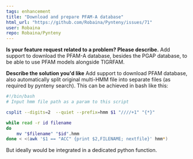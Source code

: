 ```yaml
---
tags: enhancement
title: "Download and prepare PFAM-A database"
html_url: "https://github.com/Robaina/Pynteny/issues/71"
user: Robaina
repo: Robaina/Pynteny
---
```


**Is your feature request related to a problem? Please describe.**
Add support to download the PFAM-A database, besides the PGAP database, to be able to use PFAM models alongside TIGRFAM.

**Describe the solution you'd like**
Add support to download PFAM database, also automatically split original multi-HMM file into separate files (as required by pynteny search). This can be achieved in bash like this:

```bash
#!/bin/bash
# Input hmm file path as a param to this script

csplit --digits=2  --quiet --prefix=hmm $1 "////+1" "{*}"

while read -r id filename
do
    mv "$filename" "$id".hmm
done < <(awk '$1 == "ACC" {print $2,FILENAME; nextfile}' hmm*)
```

But ideally would be integrated in a dedicated python function.

